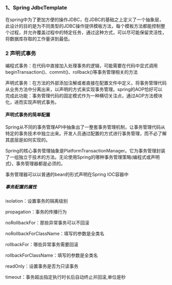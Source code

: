 ### 1、Spring JdbcTemplate

 在spring中为了更加方便的操作JDBC，在JDBC的基础之上定义了一个抽象层，此设计的目的是为不同类型的JDBC操作提供模板方法，每个模板方法都能控制整个过程，并允许覆盖过程中的特定任务，通过这种方式，可以尽可能保留灵活性，将数据库存取的工作量讲到最低。

### 2 声明式事务

编程式事务：在代码中直接加入处理事务的逻辑，可能需要在代码中显式调用beginTransaction()、commit()、rollback()等事务管理相关的方法

声明式事务：在方法的外部添加注解或者直接在配置文件中定义，将事务管理代码从业务方法中分离出来，以声明的方式来实现事务管理。spring的AOP恰好可以完成此功能：事务管理代码的固定模式作为一种横切关注点，通过AOP方法模块化，进而实现声明式事务。

#### 声明式事务的简单配置

Spring从不同的事务管理API中抽象出了一整套事务管理机制，让事务管理代码从特定的事务技术中独立出来。开发人员通过配置的方式进行事务管理，而不必了解其底层是如何实现的。

 Spring的核心事务管理抽象是PlatformTransactionManager。它为事务管理封装了一组独立于技术的方法。无论使用Spring的哪种事务管理策略(编程式或声明式)，事务管理器都是必须的。

事务管理器可以以普通的bean的形式声明在Spring IOC容器中



##### 事务配置的属性

isolation：设置事务的隔离级别

 propagation：事务的传播行为

 noRollbackFor：那些异常事务可以不回滚

 noRollbackForClassName：填写的参数是全类名

 rollbackFor：哪些异常事务需要回滚

 rollbackForClassName：填写的参数是全类名

 readOnly：设置事务是否为只读事务

 timeout：事务超出指定执行时长后自动终止并回滚,单位是秒



